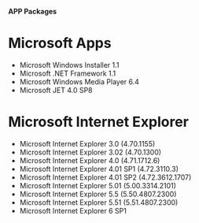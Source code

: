 **APP Packages**

# **Microsoft Apps**

- Microsoft Windows Installer 1.1
- Microsoft .NET Framework 1.1
- Microsoft Windows Media Player 6.4
- Microsoft JET 4.0 SP8

# **Microsoft Internet Explorer**

- Microsoft Internet Explorer 3.0 (4.70.1155)
- Microsoft Internet Explorer 3.02 (4.70.1300)
- Microsoft Internet Explorer 4.0 (4.71.1712.6)
- Microsoft Internet Explorer 4.01 SP1 (4.72.3110.3)
- Microsoft Internet Explorer 4.01 SP2 (4.72.3612.1707)
- Microsoft Internet Explorer 5.01 (5.00.3314.2101)
- Microsoft Internet Explorer 5.5 (5.50.4807.2300)
- Microsoft Internet Explorer 5.51 (5.51.4807.2300)
- Microsoft Internet Explorer 6 SP1